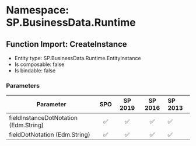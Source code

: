 # Namespace: SP.BusinessData.Runtime

## Function Import: CreateInstance

- Entity type: SP.BusinessData.Runtime.EntityInstance
- Is composable: false
- Is bindable: false

### Parameters

Parameter | SPO | SP 2019 | SP 2016 | SP 2013
----------|:---:|:-------:|:-------:|:-------
fieldInstanceDotNotation (Edm.String) | ✅ | ✅ | ✅ | ✅
fieldDotNotation (Edm.String) | ✅ | ✅ | ✅ | ✅
